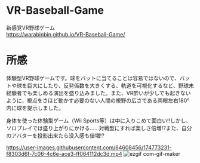 # VR-Baseball-Game
新感覚VR野球ゲーム<Br>
https://warabinbin.github.io/VR-Baseball-Game/ <Br>

# 所感
体験型VR野球ゲームです。球をバットに当てることは容易ではないので、バットや球を巨大にしたり、反発係数を大きくする、軌道を可視化するなど、野球未経験者でも楽しめる演出を盛り込みました。また、VR酔いが少しでも起きないように，視点をさほど動かす必要のない人間の視野の広さである両眼左右180°内に球を提示しました。<BR>

身体を使った体験型ゲーム（Wii Sports等）は中に入りこめて面白い!!しかし、ソロプレイでは盛り上がりにかける......対戦型にすれば楽しさ倍増!?また、自分のアバターを投影出来たら没入感も倍増!?<Br>

https://user-images.githubusercontent.com/64608456/174773231-f8303d6f-7c06-4c6e-ace3-ff064112dc3d.mp4
![ezgif com-gif-maker](https://user-images.githubusercontent.com/64608456/174775979-af096388-c3c7-479d-8750-5ab01b4bd477.gif)
